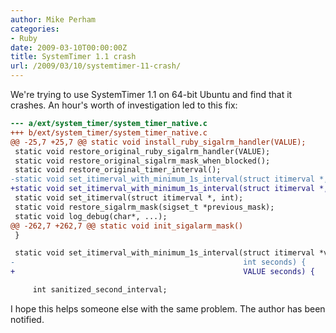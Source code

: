 ```yaml
---
author: Mike Perham
categories:
- Ruby
date: 2009-03-10T00:00:00Z
title: SystemTimer 1.1 crash
url: /2009/03/10/systemtimer-11-crash/
---
```


We're trying to use SystemTimer 1.1 on 64-bit Ubuntu and find that it crashes. An hour's worth of investigation led to this fix:

```diff
--- a/ext/system_timer/system_timer_native.c
+++ b/ext/system_timer/system_timer_native.c
@@ -25,7 +25,7 @@ static void install_ruby_sigalrm_handler(VALUE);
 static void restore_original_ruby_sigalrm_handler(VALUE);
 static void restore_original_sigalrm_mask_when_blocked();
 static void restore_original_timer_interval();
-static void set_itimerval_with_minimum_1s_interval(struct itimerval *, int);
+static void set_itimerval_with_minimum_1s_interval(struct itimerval *, VALUE);
 static void set_itimerval(struct itimerval *, int);
 static void restore_sigalrm_mask(sigset_t *previous_mask);
 static void log_debug(char*, ...);
@@ -262,7 +262,7 @@ static void init_sigalarm_mask()
 }

 static void set_itimerval_with_minimum_1s_interval(struct itimerval *value,
-                                                   int seconds) {
+                                                   VALUE seconds) {

     int sanitized_second_interval;
```

I hope this helps someone else with the same problem. The author has been notified.
